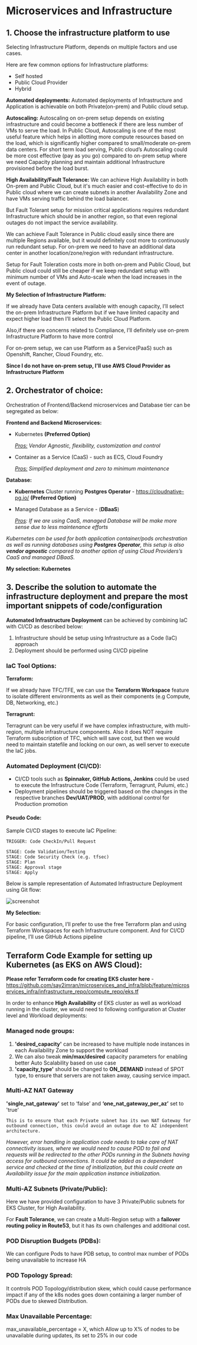# Microservices and Infrastructure
## 1. Choose the infrastructure platform to use
Selecting Infrastructure Platform, depends on multiple factors and use cases.

Here are few common options for Infrastructure platforms:
- Self hosted
- Public Cloud Provider
- Hybrid

**Automated deployments:**
Automated deployments of Infrastructure and Application is achievable on both Private(on-prem) and Public cloud setup.

**Autoscaling:**
Autoscaling on on-prem setup depends on existing infrastructure and could become a bottleneck if there are less number of VMs to serve the load.
In Public Cloud, Autoscaling is one of the most useful feature which helps in allotting more compute resources based on the load, which is significantly higher compared to small/moderate on-prem data centers.
For short term load serving, Public cloud’s Autoscaling could be more cost effective (pay as you go) compared to on-prem setup where we need Capacity planning and maintain additional Infrastructure provisioned before the load burst.

**High Availability/Fault Tolerance:**
We can achieve High Availability in both On-prem and Public Cloud, but it's much easier and cost-effective to do in Public cloud where we can create subnets in another Availability Zone and have VMs serving traffic behind the load balancer.

But Fault Tolerant setup for mission critical applications requires redundant Infrastructure which should be in another region, so that even regional outages do not impact the service availability.

We can achieve Fault Tolerance in Public cloud easily since there are multiple Regions available, but it would definitely cost more to continuously run redundant setup.
For on-prem we need to have an additional data center in another location/zone/region with redundant infrastructure.

Setup for Fault Toleration costs more in both on-prem and Public Cloud, but Public cloud could still be cheaper if we keep redundant setup with minimum number of VMs and Auto-scale when the load increases in the event of outage.


**My Selection of Infrastructure Platform:**

If we already have Data centers available with enough capacity, I’ll select the on-prem Infrastructure Platform but if we have limited capacity and expect higher load then I’ll select the Public Cloud Platform.

Also,if there are concerns related to Compliance, I’ll definitely use on-prem Infrastructure Platform to have more control

For on-prem setup, we can use Platform as a Service(PaaS) such as Openshift, Rancher, Cloud Foundry, etc.

**Since I do not have on-prem setup, I'll use AWS Cloud Provider as Infrastructure Platform**

## 2. Orchestrator of choice:
Orchestration of Frontend/Backend microservices and Database tier can be segregated as below:

**Frontend and Backend Microservices:**
- Kubernetes **(Preferred Option)**

     _<u>Pros:</u> Vendor Agnostic, flexibility, customization and control_


- Container as a Service (CaaS) - such as ECS, Cloud Foundry

    _<u>Pros:</u> Simplified deployment and zero to minimum maintenance_

**Database:**

- **Kubernetes** Cluster running **Postgres Operator** - https://cloudnative-pg.io/ **(Preferred Option)**

- Managed Database as a Service - (**DBaaS**)

    _<u>Pros</u>: If we are using CaaS, managed Database will be make more sense due to less maintenance efforts_


_Kubernetes can be used for both application container/pods orchestration as well as running databases using **Postgres Operator**, this setup is also **vendor agnostic** compared to another option of using Cloud Providers’s CaaS and managed DBaaS._

**My selection:
Kubernetes**

## 3. Describe the solution to automate the infrastructure deployment and prepare the most important snippets of code/configuration

**Automated Infrastructure Deployment** can be achieved by combining IaC with CI/CD as described below:

1. Infrastructure should be setup using Infrastructure as a Code (IaC) approach
2. Deployment should be performed using CI/CD pipeline

### **IaC Tool Options:**

**Terraform:**

If we already have TFC/TFE, we can use the **Terraform Workspace** feature to isolate different environments as well as their components (e.g Compute, DB, Networking, etc.)


**Terragrunt:**

Terragrunt can be very useful if we have complex infrastructure, with multi-region, multiple infrastructure components.
Also it does NOT require Terraform subscription of TFC, which will save cost, but then we would need to maintain statefile and locking on our own, as well server to execute the IaC jobs.



### Automated Deployment (CI/CD):
- CI/CD tools such as **Spinnaker, GitHub Actions, Jenkins** could be used to execute the Infrastructure Code (Terraform, Terragrunt, Pulumi, etc.)
- Deployment pipelines should be triggered based on the changes in the respective branches **Dev/UAT/PROD**, with additional control for Production promotion


#### Pseudo Code:
Sample CI/CD stages to execute IaC Pipeline:

```
TRIGGER: Code CheckIn/Pull Request

STAGE: Code Validation/Testing
STAGE: Code Security Check (e.g. tfsec)
STAGE: Plan
STAGE: Approval stage
STAGE: Apply
```

Below is sample representation of Automated Infrastructure Deployment using Git flow:

![screenshot](images/automated_deploy_cicd.jpg)


**My Selection:**

For basic configuration, I’ll prefer to use the free Terraform plan and using Terraform Workspaces for each Infrastructure component.
And for CI/CD pipeline, I’ll use GitHub Actions pipeline


## Terraform Code Example for setting up Kubernetes (as EKS on AWS Cloud):

**Please refer Terraform code for creating EKS cluster here** - https://github.com/say2imran/microservices_and_infra/blob/feature/microservices_infra/infrastructure_repo/compute_repo/eks.tf 

In order to enhance **High Availability** of EKS cluster as well as workload running in the cluster, we would need to following configuration at Cluster level and Workload deployments:

### Managed node groups: ###

1. **'desired_capacity'** can be increased to have multiple node instances in each Availability Zone to support the workload
2. We can also tweak **min/max/desired** capacity parameters for enabling better Auto Scalability based on use case
3. **'capacity_type'** should be changed to **ON_DEMAND** instead of SPOT type, to ensure that servers are not taken away, causing service impact.



### Multi-AZ NAT Gateway ###
 **'single_nat_gateway'** set to ‘false’ and **‘one_nat_gateway_per_az’** set to 'true' 

    This is to ensure that each Private subnet has its own NAT Gateway for outbound connection, this could avoid an outage due to AZ independent architecture.

_However, error handling in application code needs to take care of NAT connectivity issues, where we would need to cause POD to fail and requests will be redirected to the other PODs running in the Subnets having access for outbound connections. It could be added as a dependent service and checked at the time of initialization, but this could create an Availability issue for the main application instance initialization._

### Multi-AZ Subnets (Private/Public): ###

Here we have provided configuration to have 3 Private/Public subnets for EKS Cluster, for High Availability.

For **Fault Tolerance**, we can create a Multi-Region setup with a **failover routing policy in Route53**, but it has its own challenges and additional cost.

### POD Disruption Budgets (PDBs): ###

We can configure Pods to have PDB setup, to control max number of PODs being unavailable to increase HA

### POD Topology Spread: ###

It controls POD Topology/distribution skew, which could cause performance impact if
any of the k8s nodes goes down containing a larger number of PODs due to skewed
Distribution.


### Max Unavailable Percentage: ###
max_unavailable_percentage = X, which Allow up to X% of nodes to be unavailable during updates, its set to 25% in our code
